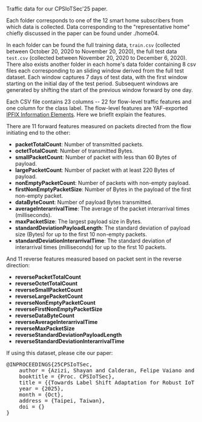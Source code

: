Traffic data for our CPSIoTSec'25 paper.

Each folder corresponds to one of the 12 smart home subscribers from which data is collected. Data corresponding to the "representative home" chiefly discussed in the paper can be found under ./home04. 

In each folder can be found the full training data, ``train.csv`` (collected between October 20, 2020 to November 20, 2020), the full test data ``test.csv`` (collected between November 20, 2020 to December 6, 2020). There also exists another folder in each home's data folder containing 8 csv files each corresponding to an sliding window derived from the full test dataset. Each window captures 7 days of test data, with the first window starting on the initial day of the test period. Subsequent windows are generated by shifting the start of the previous window forward by one day.

Each CSV file contains 23 columns -- 22 for flow-level traffic features and one column for the class label. The flow-level features are YAF-exported [IPFIX Information Elements](https://tools.netsa.cert.org/yaf/docs.html#yaf-3-rec-tmpl). Here we brieflt explain the features.  

There are 11 forward features measured on packets directed from the flow initiating end to the other:
- **packetTotalCount**: Number of transmitted packets.
- **octetTotalCount**: Number of transmitted Bytes.
- **smallPacketCount**: Number of packet with less than 60 Bytes of payload.
- **largePacketCount**: Number of packet with at least 220 Bytes of payload.
- **nonEmptyPacketCount**: Number of packets with non-empty payload.
- **firstNonEmptyPacketSize**: Number of Bytes in the payload of the first non-empty packet.
- **dataByteCount**: Number of payload Bytes transmitted.
- **averageInterarrivalTime**: The average of the packet interarrival times (milliseconds).
- **maxPacketSize**: The largest payload size in Bytes. 
- **standardDeviationPayloadLength**: The standard deviation of payload size (Bytes) for up to the first 10 non-empty packets.
- **standardDeviationInterarrivalTime**: The standard deviation of interarrival times (milliseconds) for up to the first 10 packets.  

And 11 reverse features measured based on packet sent in the reverse direction:
- **reversePacketTotalCount**
- **reverseOctetTotalCount**
- **reverseSmallPacketCount**
- **reverseLargePacketCount**
- **reverseNonEmptyPacketCount**
- **reverseFirstNonEmptyPacketSize**
- **reverseDataByteCount**
- **reverseAverageInterarrivalTime**
- **reverseMaxPacketSize**
- **reverseStandardDeviationPayloadLength**
- **reverseStandardDeviationInterarrivalTime**


If using this dataset, please cite our paper:
<pre>
@INPROCEEDINGS{25CPSIoTSec,
    author = {Azizi, Shayan and Calderan, Felipe Vaiano and Okui, Norihiro and Nakahara, Masataka and Kubota, Ayumu and Quiles, Marcos G. and Batista, Gustavo and Habibi Gharakheili, Hassan},
    booktitle = {Proc. CPSIoTSec},
    title = {{Towards Label Shift Adaptation for Robust IoT Device Identification}},
    year = {2025},
    month = {Oct},
    address = {Taipei, Taiwan},
    doi = {}
}
